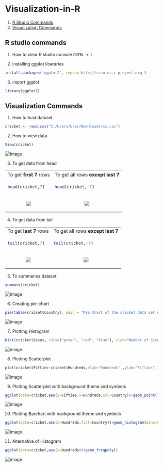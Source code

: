 # Visualization-in-R

1. [R Studio Commands](#r-studio-commands)
2. [Visualization Commands](#visualization-commands)

## R studio commands
1. How to clear R studio console
`CNTRL + L`

2. installing ggplot libararies
```R
install.packages('ggplot2', repos='http://cran.us.r-project.org')
```

3. import ggplot
```R
library(ggplot2)
``` 

## Visualization Commands

1. How to load dataset
```R
cricket <- read.csv("C:/Users/User/Downloads/cs.csv")
```

2. How to view data 
```R
View(cricket)
```
![image](https://user-images.githubusercontent.com/92450677/203500520-e40743c1-10a1-45aa-a400-4104644648fa.png)

3.	To get data from head

<table>

<tr>
<td align="center"> To get <b>first 7</b> rows</td> 
<td align="center"> To get all rows <b>except last 7</b> </td>
</tr>

<tr>
<td> 

```R
head(cricket,7)
```
</td>
<td>

```R
head(cricket,-7)
```
</td>
</tr>
<tr>
<td align="center"> <p align="center"> <img src="https://user-images.githubusercontent.com/92450677/203500442-ec6ec5fb-813b-476c-8584-5a8a2f836b13.png"/> </td> 
<td align="center"> <img src="https://user-images.githubusercontent.com/92450677/203500385-04befdf5-2f80-4ba6-a5fd-c5d1a6a598e0.png"/> </td>
</tr>

</table>


4. To get data from tail

<table>

<tr>
<td align="center"> To get <b>last 7</b> rows</td> 
<td align="center"> To get all rows <b>except last 7</b> </td>
</tr>

<tr>
<td> 

```R
tail(cricket,7)
```
</td>
<td>

```R
tail(cricket,-7)
```
</td>
</tr>
<tr>
<td align="center"> <p align="center"> <img src="https://user-images.githubusercontent.com/92450677/203500313-ce9efab7-de25-4cf5-8413-2ff80cce75b0.png"/> </p></td> 
<td align="center"> <img src="https://user-images.githubusercontent.com/92450677/203500058-88281f9f-6972-4a91-967e-234255bc9c14.png"/> </td>
</tr>

</table>


5. To summaries dataset 
```R
summary(cricket)
```
![image](https://user-images.githubusercontent.com/92450677/203502539-15dc4e2f-8165-4912-90f3-6ee7e2d478bc.png)

6. Creating pie-chart
```R
pie(table(cricket$Country), main = "Pie Chart of the cricket data set of contries", col = c("orange","pink","red","blue","yellow","green","violet"), radius = 1)
```
![image](https://user-images.githubusercontent.com/92450677/203504766-10d56da1-2310-4a12-8d5c-2ae7c0eedb3f.png)

7. Plotting Histogram
```R
hist(cricket$Sixes, col=c("green", "red", "blue"), xlab="Number of Sixes", ylab= "Frequncy of Sixes", main="Histogram of Sixes")
```
![image](https://user-images.githubusercontent.com/92450677/203508360-b1e81092-8567-4deb-b0ac-a3cc35a9f1df.png)

8. Plotting Scatterplot
```R
plot(cricket$Fifties~cricket$Hundreds,xlab="Hundreds" ,ylab="Fifties", main="Scatterplot for Hundreds vs Fifties", col=c("blue", "red"),pch=16)
```
![image](https://user-images.githubusercontent.com/66154908/203515709-66390640-37a3-4261-8212-71ae62533007.png)


9. Plotting Scatterplot with background theme and symbols
```R
ggplot(data=cricket,aes(y=Fifties,x=Hundreds,col=Country))+geom_point()
```
![image](https://user-images.githubusercontent.com/92450677/203516332-ff05059f-5337-4153-8969-3c0b10c10074.png)

10. Plotting Barchart with background theme and symbols
```R
ggplot(data=cricket,aes(x=Hundreds,fill=Country))+geom_histogram(bins=50)
```
![image](https://user-images.githubusercontent.com/92450677/203518005-c5a2ccac-0d81-4030-8f7a-eb867d134936.png)

11. Alternative of Histogram
```R
ggplot(data=cricket,aes(x=Hundreds))+geom_freqpoly()
```
![image](https://user-images.githubusercontent.com/92450677/203575317-6598f356-0d94-430d-9a54-a5166c8f06ed.png)


